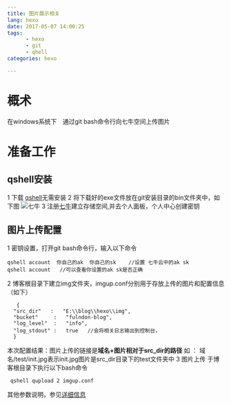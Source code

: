 ```yaml
---
title: 图片展示相关
lang: hexo
date: 2017-05-07 14:00:25
tags:
      - hexo
      - git
      - qhell
categories: hexo

---
```

# 概术
在windows系统下　通过git bash命令行向七牛空间上传图片
<!--more-->
# 准备工作
## qshell安装

1 下载 [qshell](https://github.com/qiniu/qshell?ref=developer.qiniu.com)无需安装
2  将下载好的exe文件放在git安装目录的bin文件夹中，如下图
    ![七牛](http://ohbudtted.bkt.clouddn.com/qniu/init.png)
3   注册[七牛](https://portal.qiniu.com/signup?code=3li7hxkyf6gya)建立存储空间,并去个人面板，个人中心创建密钥
## 图片上传配置

1  密钥设置，打开git bash命令行，输入以下命令
```bash?linenums
qshell account  你自己的ak  你自己的sk    //设置 七牛云中的ak sk
qshell account   //可以查看你设置的ak sk是否正确
```


2  博客根目录下建立img文件夹，imgup.conf分别用于存放上传的图片和配置信息（如下）
  
  ```json?linenums   
     {
    "src_dir"   :   "E:\\blog\\hexo\\img",
    "bucket"     :   "fulndon-blog",
    "log_level"  :   "info",
    "log_stdout" :   true   //会将相关日志输出到控制台，
	}
 ```
   
   
   本次配置结果：图片上传的链接是**域名+图片相对于src_dir的路径** 如 ： 域名/test/init.jpg表示init.jpg图片是src_dir目录下的test文件夹中
 3 图片上传  于博客根目录下执行以下bash命令
```bash?linenums
 qshell qupload 2 imgup.conf
```
其他参数说明，参见[详细信息](https://github.com/qiniu/qshell/wiki/qupload)
